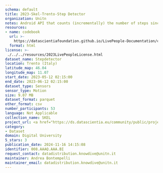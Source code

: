 ```yaml
---
schema: default
title: 2023-Skel-Trento-Step Detector
organization: Unitn
notes: Android API that counts (incrementally) the number of steps since the devices booted. The step detector sensor collects an event each time a step is taken by the user. The value reported by the sensor is always one, the fractional part being always zero, and the event timestamp is the time when the user’s foot hit the ground.
resources:
- name: codebook
  url: >-
    https://datascientiafoundation.github.io/LivePeople-Documentation/codebooks/2023_SKEL_Trento_stepdetector.html
  format: html
license: >-
 ./../../resources/2023LivePeopleLicense.html
dataset_name: Stepdetector
location: Trento (Italy)
latitude_map: 46.04
longitude_map: 11.07
start_date: 2023-05-12 02:15:00
end_date: 2023-06-12 02:15:00
dataset_type: Sensors
sensor_type: Motion
size: 9.07 MB
dataset_format: parquet
other_format: csv
number_participants: 53
language: Not Applicable
collection_name: SKEL
project_url: <a href="https://ds.datascientia.eu/community/public/projects/">Datascientia community project</a>
category:
- Dataset
domain: Digital University
5_stars: 3
publication_date: 2024-11-16 14:15:08
identifier: 008.AAAQ.AAA.BI
request_contact: datadistribution.knowdive@unitn.it
maintainer: Andrea Bontempelli
maintainer_email: datadistribution.knowdive@unitn.it
---
```



